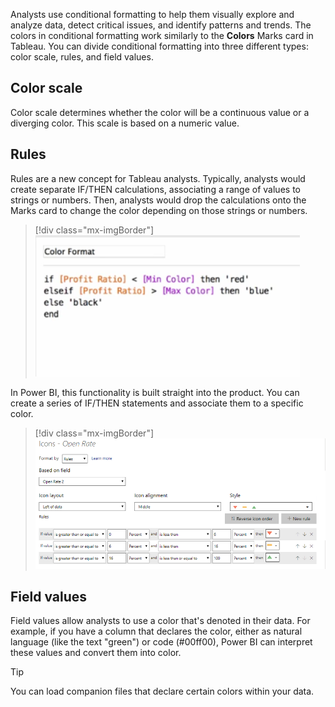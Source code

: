Analysts use conditional formatting to help them visually explore and analyze data, detect critical issues, and identify patterns and trends. The colors in conditional formatting work similarly to the **Colors** Marks card in Tableau. You can divide conditional formatting into three different types: color scale, rules, and field values.

## Color scale

Color scale determines whether the color will be a continuous value or a diverging color. This scale is based on a numeric value.

## Rules

Rules are a new concept for Tableau analysts. Typically, analysts would create separate IF/THEN calculations, associating a range of values to strings or numbers. Then, analysts would drop the calculations onto the Marks card to change the color depending on those strings or numbers.

> [!div class="mx-imgBorder"]
> [![Screenshot of a color formatting calculation with IF/THEN logic in Tableau.](../media/tableau-rules.png)](../media/tableau-rules.png#lightbox)

In Power BI, this functionality is built straight into the product. You can create a series of IF/THEN statements and associate them to a specific color.

> [!div class="mx-imgBorder"]
> [![Screenshot of rules in Power BI based on the Open Rate field.](../media/power-bi-rules.png)](../media/power-bi-rules.png#lightbox)

## Field values

Field values allow analysts to use a color that's denoted in their data. For example, if you have a column that declares the color, either as natural language (like the text "green") or code (#00ff00), Power BI can interpret these values and convert them into color.

> [!TIP]
> You can load companion files that declare certain colors within your data.

